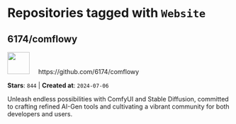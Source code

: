# Repositories tagged with `Website`


## 6174/comflowy


<a href='https://github.com/6174/comflowy'>
<img src="https://avatars.githubusercontent.com/u/3872872?v=4" width="50" height="50"></a> &nbsp; &nbsp; https://github.com/6174/comflowy

**Stars**: `844` | **Created at**: `2024-07-06`


Unleash endless possibilities with ComfyUI and Stable Diffusion, committed to crafting refined AI-Gen tools and cultivating a vibrant community for both developers and users. 
